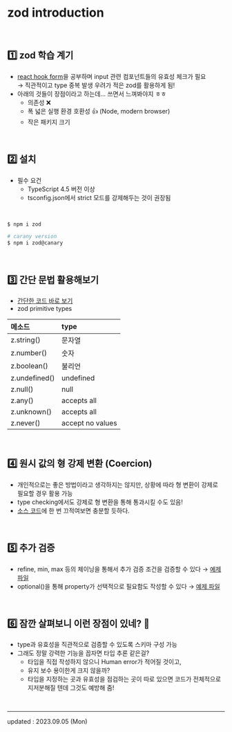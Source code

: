 # zod introduction

<br />

## 1️⃣ zod 학습 계기

- <a href="https://www.react-hook-form.com/">react hook form</a>을 공부하며 input 관련 컴포넌트들의 유효성 체크가 필요 <br/>
  → 직관적이고 type 중복 발생 우려가 적은 zod를 활용하게 됨!
- 아래의 것들이 장점이라고 하는데... 쓰면서 느껴봐야지 ㅎㅎ
  - 의존성 ❌
  - 폭 넓은 실행 환경 호환성 👍 (Node, modern browser)
  - 작은 패키지 크기

<br />

## 2️⃣ 설치

- 필수 요건
  - TypeScript 4.5 버전 이상
  - tsconfig.json에서 strict 모드를 강제해두는 것이 권장됨

<br />

```bash
$ npm i zod

# carany version
$ npm i zod@canary
```

<br />

## 3️⃣ 간단 문법 활용해보기

- <a href="./src/basic.ts">간단한 코드 바로 보기</a>
- zod primitive types

| 메소드        | type             |
| :------------ | :--------------- |
| z.string()    | 문자열           |
| z.number()    | 숫자             |
| z.boolean()   | 불리언           |
| z.undefined() | undefined        |
| z.null()      | null             |
| z.any()       | accepts all      |
| z.unknown()   | accepts all      |
| z.never()     | accept no values |

<br />

## 4️⃣ 원시 값의 형 강제 변환 (Coercion)

- 개인적으로는 좋은 방법이라고 생각하지는 않지만, 상황에 따라 형 변환이 강제로 필요할 경우 활용 가능
- type checking에서도 강제로 형 변환을 통해 통과시킬 수도 있음!
- <a href="./src/coericon.ts">소스 코드</a>에 한 번 끄적여보면 충분할 듯하다.

<br />

## 5️⃣ 추가 검증

- refine, min, max 등의 체이닝을 통해서 추가 검증 조건을 검증할 수 있다 → <a href="./src/additionalTest.ts">예제 파일</a>
- optional()을 통해 property가 선택적으로 필요함도 작성할 수 있다 → <a href="./src/optionalTest.ts">예제 파일</a>

<br />

## 6️⃣ 잠깐 살펴보니 이런 장점이 있네? 🤩

- type과 유효성을 직관적으로 검증할 수 있도록 스키마 구성 가능
- 그래도 정말 강력한 기능을 꼽자면 타입 추론 같은걸?
  - 타입을 직접 작성하지 않으니 Human error가 적어질 것이고,
  - 유지 보수 용이한게 크지 않을까?
  - 타입을 지정하는 곳과 유효성을 점검하는 곳이 따로 있으면 코드가 전체적으로 지저분해질 텐데 그것도 예방해 줌!

<br />

<hr />

updated : 2023.09.05 (Mon)
